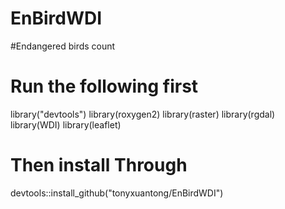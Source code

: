 # EnBirdWDI
#Endangered birds count
# Run the following first
library("devtools")
library(roxygen2)
library(raster)
library(rgdal)
library(WDI)
library(leaflet)
# Then install Through
devtools::install_github("tonyxuantong/EnBirdWDI")
